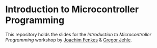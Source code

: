 # Introduction to Microcontroller Programming
This repository holds the slides for the *Introduction to Microcontroller Programming* workshop by [Joachim Fenkes](https://github.com/dop3j0e/) & [Gregor Jehle](https://github.com/hdznrrd/).
